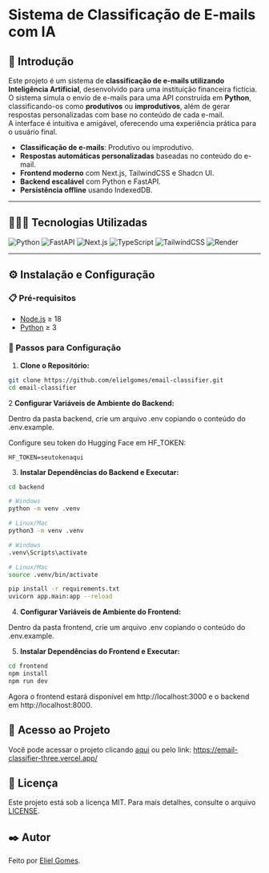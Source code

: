 # Sistema de Classificação de E-mails com IA

## 📌 Introdução

Este projeto é um sistema de **classificação de e-mails utilizando Inteligência Artificial**, desenvolvido para uma instituição financeira fictícia.  
O sistema simula o envio de e-mails para uma API construída em **Python**, classificando-os como **produtivos** ou **improdutivos**, além de gerar respostas personalizadas com base no conteúdo de cada e-mail.  
A interface é intuitiva e amigável, oferecendo uma experiência prática para o usuário final.

- **Classificação de e-mails**: Produtivo ou improdutivo.
- **Respostas automáticas personalizadas** baseadas no conteúdo do e-mail.
- **Frontend moderno** com Next.js, TailwindCSS e Shadcn UI.
- **Backend escalável** com Python e FastAPI.
- **Persistência offline** usando IndexedDB.

---

## 👨🏻‍💻 Tecnologias Utilizadas

![Python](https://img.shields.io/badge/Python-3776AB?style=for-the-badge&logo=python&logoColor=white)
![FastAPI](https://img.shields.io/badge/FastAPI-009688?style=for-the-badge&logo=fastapi&logoColor=white)
![Next.js](https://img.shields.io/badge/Next.js-000000?style=for-the-badge&logo=nextdotjs&logoColor=white)
![TypeScript](https://img.shields.io/badge/TypeScript-3178C6?style=for-the-badge&logo=typescript&logoColor=white)
![TailwindCSS](https://img.shields.io/badge/TailwindCSS-06B6D4?style=for-the-badge&logo=tailwind-css&logoColor=white)
![Render](https://img.shields.io/badge/Render-2EC5E6?style=for-the-badge&logo=render&logoColor=white)

---

## ⚙️ Instalação e Configuração

### 📋 Pré-requisitos

- [Node.js](https://nodejs.org/) ≥ 18
- [Python](https://www.python.org/downloads/) ≥ 3

### 🔧 Passos para Configuração

1. **Clone o Repositório:**

```bash
git clone https://github.com/elielgomes/email-classifier.git
cd email-classifier
```

2 **Configurar Variáveis de Ambiente do Backend:**

Dentro da pasta backend, crie um arquivo .env copiando o conteúdo do .env.example.

Configure seu token do Hugging Face em HF_TOKEN:
```.env
HF_TOKEN=seutokenaqui
```

3. **Instalar Dependências do Backend e Executar:**

```bash
cd backend

# Windows
python -m venv .venv

# Linux/Mac
python3 -m venv .venv

# Windows
.venv\Scripts\activate

# Linux/Mac
source .venv/bin/activate

pip install -r requirements.txt
uvicorn app.main:app --reload
```

4. **Configurar Variáveis de Ambiente do Frontend:**

Dentro da pasta frontend, crie um arquivo .env copiando o conteúdo do .env.example.

5. **Instalar Dependências do Frontend e Executar:**

```bash
cd frontend
npm install
npm run dev
```

Agora o frontend estará disponível em http://localhost:3000 e o backend em http://localhost:8000.

## 🔗 Acesso ao Projeto

Você pode acessar o projeto clicando [aqui](https://email-classifier-three.vercel.app/) ou pelo link: https://email-classifier-three.vercel.app/

## 📄 Licença

Este projeto está sob a licença MIT. Para mais detalhes, consulte o arquivo [LICENSE](https://github.com/elielgomes/email-classifier/blob/main/LICENSE.md).

## ✒️ Autor

Feito por [Eliel Gomes](https://github.com/elielgomes).


